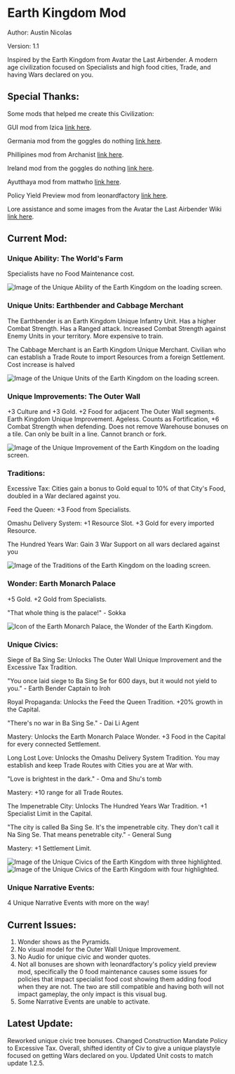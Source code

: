 # Earth Kingdom Mod

Author: Austin Nicolas

Version: 1.1

Inspired by the Earth Kingdom from Avatar the Last Airbender. A modern age civilization focused on Specialists and high food cities, Trade, and having Wars declared on you.

## Special Thanks:

Some mods that helped me create this Civilization:

GUI mod from Izica [link here](https://forums.civfanatics.com/resources/content-modding-tools-with-gui.32139/).

Germania mod from the goggles do nothing [link here](https://forums.civfanatics.com/resources/goggless-germania-antiquity.31956/).

Phillipines mod from Archanist [link here](https://forums.civfanatics.com/resources/philippines-modern.32036/).

Ireland mod from the goggles do nothing [link here](https://forums.civfanatics.com/resources/goggless-germania-antiquity.31956/).

Ayutthaya mod from mattwho [link here](https://forums.civfanatics.com/resources/matts-civs-ireland.32396/).

Policy Yield Preview mod from leonardfactory [link here](https://forums.civfanatics.com/resources/leonardfactorys-policy-yield-previews.32012/).

Lore assistance and some images from the Avatar the Last Airbender Wiki [link here](http://avatar.fandom.com/wiki/Avatar_Wiki).

## Current Mod:

### Unique Ability: The World's Farm

Specialists have no Food Maintenance cost.

![Image of the Unique Ability of the Earth Kingdom on the loading screen.](images/unique-ability.png?raw=true "Earth Kingdom Unique Ability.")

### Unique Units: Earthbender and Cabbage Merchant

The Earthbender is an Earth Kingdom Unique Infantry Unit. Has a higher Combat Strength. Has a Ranged attack. Increased Combat Strength against Enemy Units in your territory. More expensive to train.

The Cabbage Merchant is an Earth Kingdom Unique Merchant. Civilian who can establish a Trade Route to import Resources from a foreign Settlement. Cost increase is halved

![Image of the Unique Units of the Earth Kingdom on the loading screen.](images/unique-units.png?raw=true "Earth Kingdom Unique Units.")

### Unique Improvements: The Outer Wall

+3 Culture and +3 Gold. +2 Food for adjacent The Outer Wall segments. Earth Kingdom Unique Improvement. Ageless. Counts as Fortification, +6 Combat Strength when defending. Does not remove Warehouse bonuses on a tile. Can only be built in a line. Cannot branch or fork.

![Image of the Unique Improvement of the Earth Kingdom on the loading screen.](images/unique-improvements.png?raw=true "Earth Kingdom The Outer Wall.")

###  Traditions:

Excessive Tax: Cities gain a bonus to Gold equal to 10% of that City's Food, doubled in a War declared against you.

Feed the Queen: +3 Food from Specialists.

Omashu Delivery System: +1 Resource Slot. +3 Gold for every imported Resource.

The Hundred Years War: Gain 3 War Support on all wars declared against you

![Image of the Traditions of the Earth Kingdom on the loading screen.](images/traditions.png?raw=true "Earth Kingdom Traditions.")

###  Wonder: Earth Monarch Palace

+5 Gold. +2 Gold from Specialists.

"That whole thing is the palace!" - Sokka

![Icon of the Earth Monarch Palace, the Wonder of the Earth Kingdom.](earth_kingdom/icons/wonder_earth_monarch_palace_icon.png?raw=true "Earth Monarch Palace Icon.")

### Unique Civics:

Siege of Ba Sing Se: Unlocks The Outer Wall Unique Improvement and the Excessive Tax Tradition.

"You once laid siege to Ba Sing Se for 600 days, but it would not yield to you." - Earth Bender Captain to Iroh

Royal Propaganda: Unlocks the Feed the Queen Tradition. +20% growth in the Capital.

"There's no war in Ba Sing Se." - Dai Li Agent

Mastery: Unlocks the Earth Monarch Palace Wonder. +3 Food in the Capital for every connected Settlement.

Long Lost Love: Unlocks the Omashu Delivery System Tradition. You may establish and keep Trade Routes with Cities you are at War with.

"Love is brightest in the dark." - Oma and Shu's tomb

Mastery: +10 range for all Trade Routes.

The Impenetrable City: Unlocks The Hundred Years War Tradition. +1 Specialist Limit in the Capital.

"The city is called Ba Sing Se. It's the impenetrable city. They don't call it Na Sing Se. That means penetrable city." - General Sung

Mastery: +1 Settlement Limit.

![Image of the Unique Civics of the Earth Kingdom with three highlighted.](images/unique-civics-1.png?raw=true "Earth Kingdom Unique Civics, first three.")
![Image of the Unique Civics of the Earth Kingdom with four highlighted.](images/unique-civics-2.png?raw=true "Earth Kingdom Unique Civics, last four.")

### Unique Narrative Events:

4 Unique Narrative Events with more on the way!

## Current Issues:

<ol>
    <li>Wonder shows as the Pyramids.</li>
    <li>No visual model for the Outer Wall Unique Improvement.</li>
    <li>No Audio for unique civic and wonder quotes.</li>
    <li>Not all bonuses are shown with leonardfactory's policy yield preview mod, specifically the 0 food maintenance causes some issues for policies that impact specialist food cost showing them adding food when they are not. The two are still compatible and having both will not impact gameplay, the only impact is this visual bug.</li>
    <li>Some Narrative Events are unable to activate.</li>
</ol>

## Latest Update:

Reworked unique civic tree bonuses. Changed Construction Mandate Policy to Excessive Tax. Overall, shifted identity of Civ to give a unique playstyle focused on getting Wars declared on you. Updated Unit costs to match update 1.2.5.